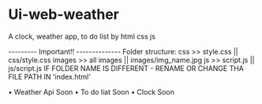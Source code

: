 # Ui-web-weather
A clock, weather app, to do list by html css js

--------- Important!! --------------
Folder structure: 
       css >> style.css || css/style.css
       images >> all images || images/img_name.jpg
       js >> script.js || js/script.js
   IF FOLDER NAME IS DIFFERENT - RENAME OR CHANGE THA FILE PATH IN 'index.html'
 

• Weather Api Soon 
• To do liat Soon 
• Clock Soon

 
